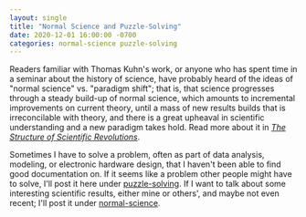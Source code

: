 ```yaml
---
layout: single
title: "Normal Science and Puzzle-Solving"
date: 2020-12-01 16:00:00 -0700
categories: normal-science puzzle-solving
---
```


Readers familiar with Thomas Kuhn's work, or anyone who has spent time in a seminar about the history of science, have probably heard of the ideas of "normal science" vs. "paradigm shift"; that is, that science progresses through a steady build-up of normal science, which amounts to incremental improvements on current theory, until a mass of new results builds that is irreconcilable with theory, and there is a great upheaval in scientific understanding and a new paradigm takes hold.  Read more about it in [*The Structure of Scientific Revolutions*](https://en.wikipedia.org/wiki/The_Structure_of_Scientific_Revolutions).

Sometimes I have to solve a problem, often as part of data analysis, modeling, or electronic hardware design, that I haven't been able to find good documentation on.  If it seems like a problem other people might have to solve, I'll post it here under [puzzle-solving](/categories/#puzzle-solving).  If I want to talk about some interesting scientific results, either mine or others', and maybe not even recent; I'll post it under [normal-science](/categories/#normal-science).
